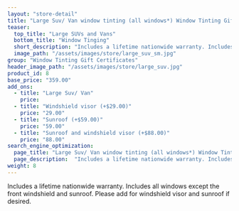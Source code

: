 ```yaml
---
layout: "store-detail"
title: "Large Suv/ Van window tinting (all windows*) Window Tinting Gift Certificate"
teaser:
  top_title: "Large SUVs and Vans"
  bottom_title: "Window Tinging"
  short_description: "Includes a lifetime nationwide warranty. Includes all windows except the front windshield and sunroof."
  image_path: "/assets/images/store/large_suv_sm.jpg"
group: "Window Tinting Gift Certificates"
header_image_path: "/assets/images/store/large_suv.jpg"
product_id: 8
base_price: "359.00"
add_ons:
  - title: "Large Suv/ Van"
    price:
  - title: "Windshield visor (+$29.00)"
    price: "29.00"
  - title: "Sunroof (+$59.00)"
    price: "59.00"    
  - title: "Sunroof and windshield visor (+$88.00)"
    price: "88.00"
search_engine_optimization:
  page_title: "Large Suv/ Van window tinting (all windows*) Window Tinting Gift Certificate"
  page_description:  "Includes a lifetime nationwide warranty. Includes all windows except the front windshield and sunroof."
weight: 8
---
```

Includes a lifetime nationwide warranty. Includes all windows except the front windshield and sunroof. Please add for windshield visor and sunroof if desired.
